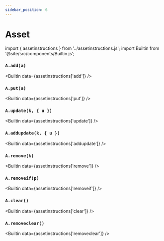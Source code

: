 ```yaml
---
sidebar_position: 6
---
```


# Asset

import { assetinstructions } from '../assetinstructions.js';
import Builtin from '@site/src/components/Builtin.js';

### `A.add(a)`

<Builtin data={assetinstructions['add']} />

### `A.put(a)`

<Builtin data={assetinstructions['put']} />

### `A.update(k, { u })`

<Builtin data={assetinstructions['update']} />

### `A.addupdate(k, { u })`

<Builtin data={assetinstructions['addupdate']} />

### `A.remove(k)`

<Builtin data={assetinstructions['remove']} />

### `A.removeif(p)`

<Builtin data={assetinstructions['removeif']} />

### `A.clear()`

<Builtin data={assetinstructions['clear']} />

### `A.removeclear()`

<Builtin data={assetinstructions['removeclear']} />
